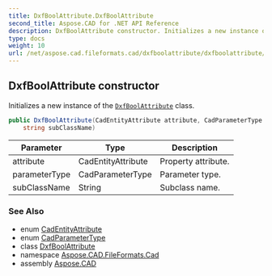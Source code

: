 ```yaml
---
title: DxfBoolAttribute.DxfBoolAttribute
second_title: Aspose.CAD for .NET API Reference
description: DxfBoolAttribute constructor. Initializes a new instance of the DxfBoolAttribute class
type: docs
weight: 10
url: /net/aspose.cad.fileformats.cad/dxfboolattribute/dxfboolattribute/
---
```

## DxfBoolAttribute constructor

Initializes a new instance of the [`DxfBoolAttribute`](../) class.

```csharp
public DxfBoolAttribute(CadEntityAttribute attribute, CadParameterType parameterType, 
    string subClassName)
```

| Parameter | Type | Description |
| --- | --- | --- |
| attribute | CadEntityAttribute | Property attribute. |
| parameterType | CadParameterType | Parameter type. |
| subClassName | String | Subclass name. |

### See Also

* enum [CadEntityAttribute](../../cadentityattribute/)
* enum [CadParameterType](../../../aspose.cad.fileformats.cad.cadconsts/cadparametertype/)
* class [DxfBoolAttribute](../)
* namespace [Aspose.CAD.FileFormats.Cad](../../../aspose.cad.fileformats.cad/)
* assembly [Aspose.CAD](../../../)


